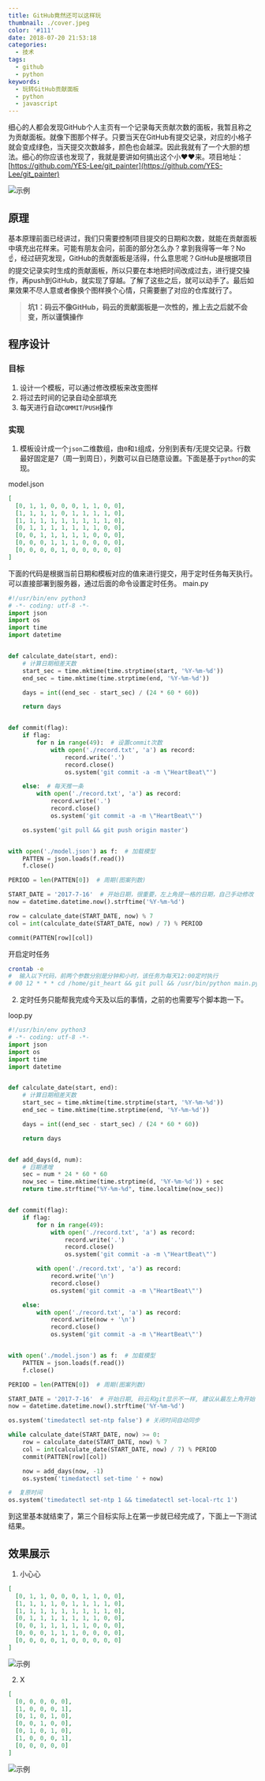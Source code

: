 ```yaml
---
title: GitHub竟然还可以这样玩
thumbnail: ./cover.jpeg
color: '#111'
date: 2018-07-20 21:53:18
categories:
  - 技术
tags:
  - github
  - python
keywords:
  - 玩转GitHub贡献面板
  - python
  - javascript
---
```


 细心的人都会发现GitHub个人主页有一个记录每天贡献次数的面板，我暂且称之为贡献面板。就像下图那个样子。只要当天在GitHub有提交记录，对应的小格子就会变成绿色，当天提交次数越多，颜色也会越深。因此我就有了一个大胆的想法。细心的你应该也发现了，我就是要讲如何搞出这个小❤️❤️来。项目地址：[https://github.com/YES-Lee/git_painter](https://github.com/YES-Lee/git_painter)
 <!-- more -->

![示例](./1.png)

## 原理

基本原理前面已经讲过，我们只需要控制项目提交的日期和次数，就能在贡献面板中填充出花样来。可能有朋友会问，前面的部分怎么办？拿到我得等一年？No☝️，经过研究发现，GitHub的贡献面板是活得，什么意思呢？GitHub是根据项目的提交记录实时生成的贡献面板，所以只要在本地把时间改成过去，进行提交操作，再push到GitHub，就实现了穿越。了解了这些之后，就可以动手了。最后如果效果不尽人意或者像换个图样换个心情，只需要删了对应的仓库就行了。

> **坑1：码云不像GitHub，码云的贡献面板是一次性的，推上去之后就不会变，所以谨慎操作**

## 程序设计

### 目标
1. 设计一个模板，可以通过修改模板来改变图样
2. 将过去时间的记录自动全部填充
3. 每天进行自动`COMMIT`/`PUSH`操作

### 实现
1. 模板设计成一个`json`二维数组，由`0`和`1`组成，分别到表有/无提交记录。行数最好固定是7（周一到周日），列数可以自已随意设置。下面是基于`python`的实现。

model.json
```json
[
  [0, 1, 1, 0, 0, 0, 1, 1, 0, 0],
  [1, 1, 1, 1, 0, 1, 1, 1, 1, 0],
  [1, 1, 1, 1, 1, 1, 1, 1, 1, 0],
  [0, 1, 1, 1, 1, 1, 1, 1, 0, 0],
  [0, 0, 1, 1, 1, 1, 1, 0, 0, 0],
  [0, 0, 0, 1, 1, 1, 0, 0, 0, 0],
  [0, 0, 0, 0, 1, 0, 0, 0, 0, 0]
]
```

下面的代码是根据当前日期和模板对应的值来进行提交，用于定时任务每天执行。可以直接部署到服务器，通过后面的命令设置定时任务。
main.py
```python
#!/usr/bin/env python3
# -*- coding: utf-8 -*-
import json
import os
import time
import datetime


def calculate_date(start, end):
    # 计算日期相差天数
    start_sec = time.mktime(time.strptime(start, '%Y-%m-%d'))
    end_sec = time.mktime(time.strptime(end, '%Y-%m-%d'))

    days = int((end_sec - start_sec) / (24 * 60 * 60))

    return days


def commit(flag):
    if flag:
        for n in range(49):  # 设置commit次数
            with open('./record.txt', 'a') as record:
                record.write('.')
                record.close()
                os.system('git commit -a -m \"HeartBeat\"')

    else:  # 每天推一条
        with open('./record.txt', 'a') as record:
            record.write('.')
            record.close()
            os.system('git commit -a -m \"HeartBeat\"')

    os.system('git pull && git push origin master')


with open('./model.json') as f:  # 加载模型
    PATTEN = json.loads(f.read())
    f.close()

PERIOD = len(PATTEN[0])  # 周期(图案列数)

START_DATE = '2017-7-16'  # 开始日期，很重要，左上角提一格的日期，自己手动修改
now = datetime.datetime.now().strftime('%Y-%m-%d')

row = calculate_date(START_DATE, now) % 7
col = int(calculate_date(START_DATE, now) / 7) % PERIOD

commit(PATTEN[row][col])
```

开启定时任务
```bash
crontab -e
#  输入以下代码，前两个参数分别是分钟和小时，该任务为每天12:00定时执行
# 00 12 * * * cd /home/git_heart && git pull && /usr/bin/python main.py

```
2. 定时任务只能帮我完成今天及以后的事情，之前的也需要写个脚本跑一下。

loop.py
```python
#!/usr/bin/env python3
# -*- coding: utf-8 -*-
import json
import os
import time
import datetime


def calculate_date(start, end):
    # 计算日期相差天数
    start_sec = time.mktime(time.strptime(start, '%Y-%m-%d'))
    end_sec = time.mktime(time.strptime(end, '%Y-%m-%d'))

    days = int((end_sec - start_sec) / (24 * 60 * 60))

    return days


def add_days(d, num):
    # 日期递增
    sec = num * 24 * 60 * 60
    now_sec = time.mktime(time.strptime(d, '%Y-%m-%d')) + sec
    return time.strftime("%Y-%m-%d", time.localtime(now_sec))


def commit(flag):
    if flag:
        for n in range(49):
            with open('./record.txt', 'a') as record:
                record.write('.')
                record.close()
                os.system('git commit -a -m \"HeartBeat\"')

        with open('./record.txt', 'a') as record:
            record.write('\n')
            record.close()
            os.system('git commit -a -m \"HeartBeat\"')

    else:
        with open('./record.txt', 'a') as record:
            record.write(now + '\n')
            record.close()
            os.system('git commit -a -m \"HeartBeat\"')


with open('./model.json') as f:  # 加载模型
    PATTEN = json.loads(f.read())
    f.close()

PERIOD = len(PATTEN[0])  # 周期(图案列数)

START_DATE = '2017-7-16'  # 开始日期, 码云和git显示不一样, 建议从最左上角开始
now = datetime.datetime.now().strftime('%Y-%m-%d')

os.system('timedatectl set-ntp false') # 关闭时间自动同步

while calculate_date(START_DATE, now) >= 0:
    row = calculate_date(START_DATE, now) % 7
    col = int(calculate_date(START_DATE, now) / 7) % PERIOD
    commit(PATTEN[row][col])

    now = add_days(now, -1)
    os.system('timedatectl set-time ' + now)

#  复原时间
os.system('timedatectl set-ntp 1 && timedatectl set-local-rtc 1')
```

到这里基本就结束了，第三个目标实际上在第一步就已经完成了，下面上一下测试结果。

## 效果展示
1. 小心心
```json
[
  [0, 1, 1, 0, 0, 0, 1, 1, 0, 0],
  [1, 1, 1, 1, 0, 1, 1, 1, 1, 0],
  [1, 1, 1, 1, 1, 1, 1, 1, 1, 0],
  [0, 1, 1, 1, 1, 1, 1, 1, 0, 0],
  [0, 0, 1, 1, 1, 1, 1, 0, 0, 0],
  [0, 0, 0, 1, 1, 1, 0, 0, 0, 0],
  [0, 0, 0, 0, 1, 0, 0, 0, 0, 0]
]
```
![示例](./2.png)

2. X

```json
[
  [0, 0, 0, 0, 0],
  [1, 0, 0, 0, 1],
  [0, 1, 0, 1, 0],
  [0, 0, 1, 0, 0],
  [0, 1, 0, 1, 0],
  [1, 0, 0, 0, 1],
  [0, 0, 0, 0, 0]
]
```

![示例](./3.png)
